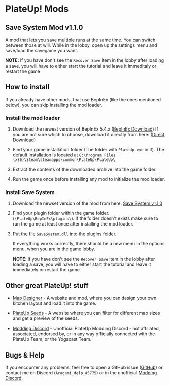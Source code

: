 # PlateUp! Mods

## Save System Mod v1.1.0

A mod that lets you save multiple runs at the same time. You can switch between those at will.
While in the lobby, open up the settings menu and save/load the savegame you want.

**NOTE**: If you have don't see the `Recover Save` item in the lobby after loading a save, you will have to either start the tutorial and leave it immeditaly or restart the game

## How to install

If you already have other mods, that use BepInEx (like the ones mentioned below), you can skip installing the mod loader.

### Install the mod loader

1. Download the newest version of BepInEx 5.4.x ([BepInEx Download](https://github.com/BepInEx/BepInEx/releases))   If you are not sure which to choose, download it directly from here: ([Direct Download](https://github.com/BepInEx/BepInEx/releases/download/v5.4.21/BepInEx_x64_5.4.21.0.zip))

1. Find your game installation folder (The folder with `PlateUp.exe` in it). The default installation is located at `C:\Program Files (x86)\Steam\steamapps\common\PlateUp\PlateUp\ `

1. Extract the contents of the downloaded archive into the game folder.

1. Run the game once before installing any mod to initialize the mod loader.

### Install Save System

1. Download the newset version of the mod from here: [Save System v1.1.0](https://github.com/Aragami-delp/PlateUp_Mods/releases/latest/download/SaveSystem.dll)

1. Find your plugin folder within the game folder. (`\PlateUp\BepInEx\plugins\`). If the folder doesn't exists make sure to run the game at least once after installing the mod loader.

1. Put the file `SaveSystem.dll` into the plugins folder.

   If everything works correctly, there should be a new menu in the options menu, when you are in the game lobby.

   **NOTE**: If you have don't see the `Recover Save` item in the lobby after loading a save, you will have to either start the tutorial and leave it immediately or restart the game

## Other great PlateUp! stuff

* [Map Designer](https://plateuptools.com/) - A website and mod, where you can design your own kitchen layout and load it into the game.

* [PlateUp Seeds](https://plateupseeds.com/) - A website where you can filter for different map sizes and get a preview of the seeds.

* [Modding Discord](https://discord.gg/uPbuYVjJQq/) - Unofficial PlateUp Modding Discord - not affiliated, associated, endorsed by, or in any way officially connected with the PlateUp Team, or the Yogscast Team.

## Bugs & Help

If you encounter any problems, feel free to open a GitHub issue ([GitHub](https://github.com/Aragami-delp/PlateUp_Mods/issues)) or contact me on Discord (`Aragami_delp_#5775`) or in the unofficial [Modding Discord](https://discord.gg/uPbuYVjJQq/).
